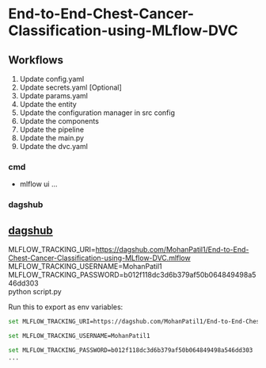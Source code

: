 
# End-to-End-Chest-Cancer-Classification-using-MLflow-DVC

## Workflows

1. Update config.yaml
2. Update secrets.yaml [Optional]
3. Update params.yaml
4. Update the entity
5. Update the configuration manager in src config
6. Update the components
7. Update the pipeline
8. Update the main.py
9. Update the dvc.yaml

### cmd
- mlflow ui
...
### dagshub
[dagshub](https://dagshub.com/)
---
MLFLOW_TRACKING_URI=https://dagshub.com/MohanPatil1/End-to-End-Chest-Cancer-Classification-using-MLflow-DVC.mlflow \
MLFLOW_TRACKING_USERNAME=MohanPatil1 \
MLFLOW_TRACKING_PASSWORD=b012f118dc3d6b379af50b064849498a546dd303 \
python script.py

Run this to export as env variables:

```bash
set MLFLOW_TRACKING_URI=https://dagshub.com/MohanPatil1/End-to-End-Chest-Cancer-Classification-using-MLflow-DVC.mlflow

set MLFLOW_TRACKING_USERNAME=MohanPatil1

set MLFLOW_TRACKING_PASSWORD=b012f118dc3d6b379af50b064849498a546dd303
... 